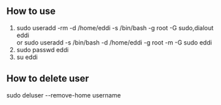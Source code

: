 ## How to use

1. sudo useradd -rm -d /home/eddi -s /bin/bash -g root -G sudo,dialout eddi  
or sudo useradd -s /bin/bash -d /home/eddi -g root -m -G sudo eddi  
2. sudo passwd eddi  
3. su eddi

## How to delete user

sudo deluser --remove-home username  
